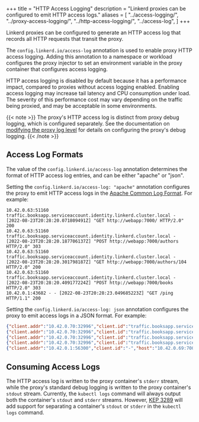 +++
title = "HTTP Access Logging"
description = "Linkerd proxies can be configured to emit HTTP access logs."
aliases = [
  "../access-logging/",
  "../proxy-access-logging/",
  "../http-access-logging/",
  "../access-log",
]
+++

Linkerd proxies can be configured to generate an HTTP access log that records
all HTTP requests that transit the proxy.

The `config.linkerd.io/access-log` annotation is used to enable proxy HTTP
access logging. Adding this annotation to a namespace or workload configures the
proxy injector to set an environment variable in the proxy container that
configures access logging.

HTTP access logging is disabled by default because it has a performance impact,
compared to proxies without access logging enabled. Enabling access logging may
increase tail latency and CPU consumption under load. The severity of
this performance cost may vary depending on the traffic being proxied, and may
be acceptable in some environments.

{{< note >}}
The proxy's HTTP access log is distinct from proxy debug logging, which is
configured separately. See the documentation on [modifying the proxy log
level](../../tasks/modifying-proxy-log-level/) for details on configuring the
proxy's debug logging.
{{< /note >}}

## Access Log Formats

The value of the `config.linkerd.io/access-log` annotation determines the format
of HTTP access log entries, and can be either "apache" or "json".

Setting the `config.linkerd.io/access-log: "apache"` annotation configures the
proxy to emit HTTP access logs in the [Apache Common Log
Format](https://en.wikipedia.org/wiki/Common_Log_Format). For example:

```text
10.42.0.63:51160 traffic.booksapp.serviceaccount.identity.linkerd.cluster.local - [2022-08-23T20:28:20.071809491Z] "GET http://webapp:7000/ HTTP/2.0" 200
10.42.0.63:51160 traffic.booksapp.serviceaccount.identity.linkerd.cluster.local - [2022-08-23T20:28:20.187706137Z] "POST http://webapp:7000/authors HTTP/2.0" 303
10.42.0.63:51160 traffic.booksapp.serviceaccount.identity.linkerd.cluster.local - [2022-08-23T20:28:20.301798187Z] "GET http://webapp:7000/authors/104 HTTP/2.0" 200
10.42.0.63:51160 traffic.booksapp.serviceaccount.identity.linkerd.cluster.local - [2022-08-23T20:28:20.409177224Z] "POST http://webapp:7000/books HTTP/2.0" 303
10.42.0.1:43682 - - [2022-08-23T20:28:23.049685223Z] "GET /ping HTTP/1.1" 200
```

Setting the `config.linkerd.io/access-log: json` annotation configures the proxy
to emit access logs in a JSON format. For example:

```json
{"client.addr":"10.42.0.70:32996","client.id":"traffic.booksapp.serviceaccount.identity.linkerd.cluster.local","host":"webapp:7000","method":"GET","processing_ns":"39826","request_bytes":"","response_bytes":"19627","status":200,"timestamp":"2022-08-23T20:33:42.321746212Z","total_ns":"14441135","trace_id":"","uri":"http://webapp:7000/","user_agent":"Go-http-client/1.1","version":"HTTP/2.0"}
{"client.addr":"10.42.0.70:32996","client.id":"traffic.booksapp.serviceaccount.identity.linkerd.cluster.local","host":"webapp:7000","method":"POST","processing_ns":"30036","request_bytes":"33","response_bytes":"0","status":303,"timestamp":"2022-08-23T20:33:42.436964052Z","total_ns":"14122403","trace_id":"","uri":"http://webapp:7000/authors","user_agent":"Go-http-client/1.1","version":"HTTP/2.0"}
{"client.addr":"10.42.0.70:32996","client.id":"traffic.booksapp.serviceaccount.identity.linkerd.cluster.local","host":"webapp:7000","method":"GET","processing_ns":"38664","request_bytes":"","response_bytes":"2350","status":200,"timestamp":"2022-08-23T20:33:42.551768300Z","total_ns":"6998222","trace_id":"","uri":"http://webapp:7000/authors/105","user_agent":"Go-http-client/1.1","version":"HTTP/2.0"}
{"client.addr":"10.42.0.70:32996","client.id":"traffic.booksapp.serviceaccount.identity.linkerd.cluster.local","host":"webapp:7000","method":"POST","processing_ns":"42492","request_bytes":"46","response_bytes":"0","status":303,"timestamp":"2022-08-23T20:33:42.659401621Z","total_ns":"9274163","trace_id":"","uri":"http://webapp:7000/books","user_agent":"Go-http-client/1.1","version":"HTTP/2.0"}
{"client.addr":"10.42.0.1:56300","client.id":"-","host":"10.42.0.69:7000","method":"GET","processing_ns":"35848","request_bytes":"","response_bytes":"4","status":200,"timestamp":"2022-08-23T20:33:49.254262428Z","total_ns":"1416066","trace_id":"","uri":"/ping","user_agent":"kube-probe/1.24","version":"HTTP/1.1"}
```

## Consuming Access Logs

The HTTP access log is written to the proxy container's `stderr` stream, while
the proxy's standard debug logging is written to the proxy container's `stdout`
stream. Currently, the `kubectl logs` command will always output both the
container's `stdout` and `stderr` streams. However, [KEP
3289](https://github.com/kubernetes/enhancements/pull/3289) will add support for
separating a container's `stdout` or `stderr` in the `kubectl logs` command.
